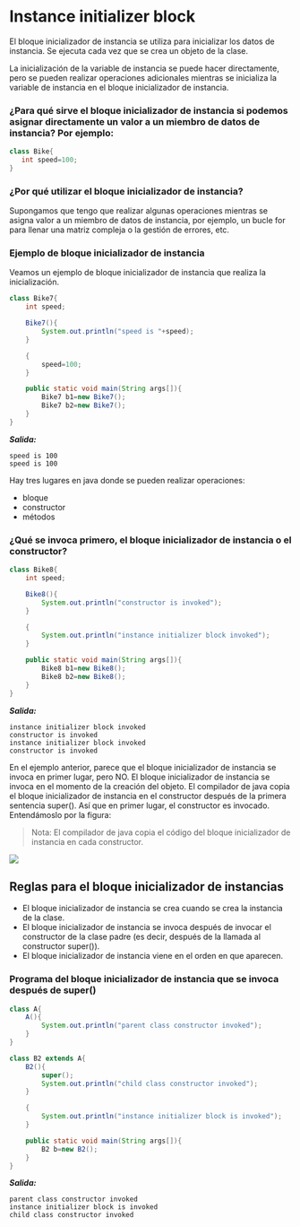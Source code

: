 # Instance initializer block

El bloque inicializador de instancia se utiliza para inicializar los datos de instancia. Se ejecuta cada vez que se crea un objeto de la clase.

La inicialización de la variable de instancia se puede hacer directamente, pero se pueden realizar operaciones adicionales mientras se inicializa la variable de instancia en el bloque inicializador de instancia.

### ¿Para qué sirve el bloque inicializador de instancia si podemos asignar directamente un valor a un miembro de datos de instancia? Por ejemplo:

 ```java
class Bike{       
    int speed=100;  
}
```

### ¿Por qué utilizar el bloque inicializador de instancia?

Supongamos que tengo que realizar algunas operaciones mientras se asigna valor a un miembro de datos de instancia, por ejemplo, un bucle for para llenar una matriz compleja o la gestión de errores, etc.

### Ejemplo de bloque inicializador de instancia

Veamos un ejemplo de bloque inicializador de instancia que realiza la inicialización.

```java
class Bike7{
    int speed;

    Bike7(){
        System.out.println("speed is "+speed);
    }

    {
        speed=100;
    }

    public static void main(String args[]){
        Bike7 b1=new Bike7();
        Bike7 b2=new Bike7();
    }
}
```

***Salida:***

```text
speed is 100
speed is 100
```

Hay tres lugares en java donde se pueden realizar operaciones: 
- bloque
- constructor
- métodos

### ¿Qué se invoca primero, el bloque inicializador de instancia o el constructor?

```java
class Bike8{
    int speed;

    Bike8(){
        System.out.println("constructor is invoked");
    }

    {
        System.out.println("instance initializer block invoked");
    }

    public static void main(String args[]){
        Bike8 b1=new Bike8();
        Bike8 b2=new Bike8();
    }
}
```

***Salida:***

```text
instance initializer block invoked
constructor is invoked
instance initializer block invoked
constructor is invoked
```

En el ejemplo anterior, parece que el bloque inicializador de instancia se invoca en primer lugar, pero NO. El bloque inicializador de instancia se invoca en el momento de la creación del objeto. El compilador de java copia el bloque inicializador de instancia en el constructor después de la primera sentencia super(). Así que en primer lugar, el constructor es invocado. Entendámoslo por la figura:

> Nota: El compilador de java copia el código del bloque inicializador de instancia en cada constructor.

![](https://static.javatpoint.com/images/instanceinitializerblock.jpg)

## Reglas para el bloque inicializador de instancias

- El bloque inicializador de instancia se crea cuando se crea la instancia de la clase.
- El bloque inicializador de instancia se invoca después de invocar el constructor de la clase padre (es decir, después de la llamada al constructor super()).
- El bloque inicializador de instancia viene en el orden en que aparecen.

### Programa del bloque inicializador de instancia que se invoca después de super()

```java
class A{
    A(){
        System.out.println("parent class constructor invoked");
    }
}

class B2 extends A{
    B2(){
        super();
        System.out.println("child class constructor invoked");
    }

    {
        System.out.println("instance initializer block is invoked");
    }

    public static void main(String args[]){
        B2 b=new B2();
    }
}
```

***Salida:***

```text
parent class constructor invoked
instance initializer block is invoked
child class constructor invoked
```